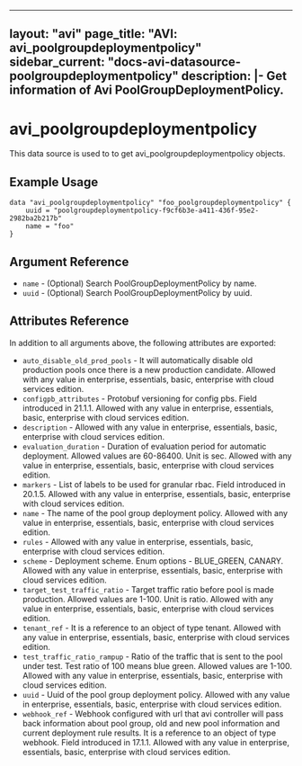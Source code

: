 <!--
    Copyright 2021 VMware, Inc.
    SPDX-License-Identifier: Mozilla Public License 2.0
-->
---
layout: "avi"
page_title: "AVI: avi_poolgroupdeploymentpolicy"
sidebar_current: "docs-avi-datasource-poolgroupdeploymentpolicy"
description: |-
  Get information of Avi PoolGroupDeploymentPolicy.
---

# avi_poolgroupdeploymentpolicy

This data source is used to to get avi_poolgroupdeploymentpolicy objects.

## Example Usage

```hcl
data "avi_poolgroupdeploymentpolicy" "foo_poolgroupdeploymentpolicy" {
    uuid = "poolgroupdeploymentpolicy-f9cf6b3e-a411-436f-95e2-2982ba2b217b"
    name = "foo"
}
```

## Argument Reference

* `name` - (Optional) Search PoolGroupDeploymentPolicy by name.
* `uuid` - (Optional) Search PoolGroupDeploymentPolicy by uuid.

## Attributes Reference

In addition to all arguments above, the following attributes are exported:

* `auto_disable_old_prod_pools` - It will automatically disable old production pools once there is a new production candidate. Allowed with any value in enterprise, essentials, basic, enterprise with cloud services edition.
* `configpb_attributes` - Protobuf versioning for config pbs. Field introduced in 21.1.1. Allowed with any value in enterprise, essentials, basic, enterprise with cloud services edition.
* `description` - Allowed with any value in enterprise, essentials, basic, enterprise with cloud services edition.
* `evaluation_duration` - Duration of evaluation period for automatic deployment. Allowed values are 60-86400. Unit is sec. Allowed with any value in enterprise, essentials, basic, enterprise with cloud services edition.
* `markers` - List of labels to be used for granular rbac. Field introduced in 20.1.5. Allowed with any value in enterprise, essentials, basic, enterprise with cloud services edition.
* `name` - The name of the pool group deployment policy. Allowed with any value in enterprise, essentials, basic, enterprise with cloud services edition.
* `rules` - Allowed with any value in enterprise, essentials, basic, enterprise with cloud services edition.
* `scheme` - Deployment scheme. Enum options - BLUE_GREEN, CANARY. Allowed with any value in enterprise, essentials, basic, enterprise with cloud services edition.
* `target_test_traffic_ratio` - Target traffic ratio before pool is made production. Allowed values are 1-100. Unit is ratio. Allowed with any value in enterprise, essentials, basic, enterprise with cloud services edition.
* `tenant_ref` - It is a reference to an object of type tenant. Allowed with any value in enterprise, essentials, basic, enterprise with cloud services edition.
* `test_traffic_ratio_rampup` - Ratio of the traffic that is sent to the pool under test. Test ratio of 100 means blue green. Allowed values are 1-100. Allowed with any value in enterprise, essentials, basic, enterprise with cloud services edition.
* `uuid` - Uuid of the pool group deployment policy. Allowed with any value in enterprise, essentials, basic, enterprise with cloud services edition.
* `webhook_ref` - Webhook configured with url that avi controller will pass back information about pool group, old and new pool information and current deployment rule results. It is a reference to an object of type webhook. Field introduced in 17.1.1. Allowed with any value in enterprise, essentials, basic, enterprise with cloud services edition.

